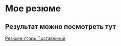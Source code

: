 # Мое резюме

## Результат можно посмотреть тут

[Резюме Игорь Поставничий](https://igorpostavnichiy.github.io/Resume-Igor-html/)
